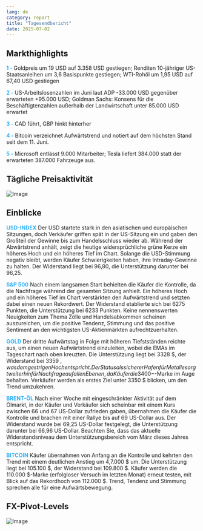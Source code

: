 ```yaml
---
lang: de
category: report
title: "Tagesendbericht"
date: 2025-07-02
---
```



<h2>Markthighlights</h2>
<strong style="color: #2caef7;">1 - </strong> Goldpreis um 19 USD auf 3.358 USD gestiegen; Renditen 10-jähriger US-Staatsanleihen um 3,6 Basispunkte gestiegen; WTI-Rohöl um 1,95 USD auf 67,40 USD gestiegen

<strong style="color: #2caef7;">2 - </strong> US-Arbeitslosenzahlen im Juni laut ADP -33.000 USD gegenüber erwarteten +95.000 USD; Goldman Sachs: Konsens für die Beschäftigtenzahlen außerhalb der Landwirtschaft unter 85.000 USD erwartet

<strong style="color: #2caef7;">3 - </strong> CAD führt, GBP hinkt hinterher


<strong style="color: #2caef7;">4 - </strong> Bitcoin verzeichnet Aufwärtstrend und notiert auf dem höchsten Stand seit dem 11. Juni.

<strong style="color: #2caef7;">5 - </strong> Microsoft entlässt 9.000 Mitarbeiter; Tesla liefert 384.000 statt der erwarteten 387.000 Fahrzeuge aus.




<h2>Tägliche Preisaktivität</h2>
<img src="https://markleighedu.github.io/img/Jul-2025/02-Jul-2025/price.jpg" alt="Image"/>

<h2>Einblicke</h2>
<strong style="color: #2caef7;">USD-INDEX</strong> Der USD startete stark in den asiatischen und europäischen Sitzungen, doch Verkäufer griffen spät in der US-Sitzung ein und gaben den Großteil der Gewinne bis zum Handelsschluss wieder ab. Während der Abwärtstrend anhält, zeigt die heutige widersprüchliche grüne Kerze ein höheres Hoch und ein höheres Tief im Chart. Solange die USD-Stimmung negativ bleibt, werden Käufer Schwierigkeiten haben, ihre Intraday-Gewinne zu halten. Der Widerstand liegt bei 96,80, die Unterstützung darunter bei 96,25.

<strong style="color: #2caef7;">S&P 500</strong> Nach einem langsamen Start behielten die Käufer die Kontrolle, da die Nachfrage während der gesamten Sitzung anhielt. Ein höheres Hoch und ein höheres Tief im Chart verstärkten den Aufwärtstrend und setzten dabei einen neuen Rekordwert. Der Widerstand etablierte sich bei 6275 Punkten, die Unterstützung bei 6233 Punkten. Keine nennenswerten Neuigkeiten zum Thema Zölle und Handelsabkommen scheinen auszureichen, um die positive Tendenz, Stimmung und das positive Sentiment an den wichtigsten US-Aktienmärkten aufrechtzuerhalten.

<strong style="color: #2caef7;">GOLD</strong> Der dritte Aufwärtstag in Folge mit höheren Tiefstständen reichte aus, um einen neuen Aufwärtstrend einzuleiten, wobei die EMAs im Tageschart nach oben kreuzten. Die Unterstützung liegt bei 3328 $, der Widerstand bei 3359 $, was dem gestrigen Hoch entspricht. Der Status als sicherer Hafen für Metalle sorgt weiterhin für Nachfrage auf allen Ebenen, da Käufer die 3400-$-Marke im Auge behalten. Verkäufer werden als erstes Ziel unter 3350 $ blicken, um den Trend umzukehren.

<strong style="color: #2caef7;">BRENT-ÖL</strong> Nach einer Woche mit eingeschränkter Aktivität auf dem Ölmarkt, in der Käufer und Verkäufer sich scheinbar mit einem Kurs zwischen 66 und 67 US-Dollar zufrieden gaben, übernahmen die Käufer die Kontrolle und brachen mit einer Rallye bis auf 69 US-Dollar aus. Der Widerstand wurde bei 69,25 US-Dollar festgelegt, die Unterstützung darunter bei 66,96 US-Dollar. Beachten Sie, dass das aktuelle Widerstandsniveau dem Unterstützungsbereich vom März dieses Jahres entspricht.

<strong style="color: #2caef7;">BITCOIN</strong> Käufer übernahmen von Anfang an die Kontrolle und kehrten den Trend mit einem deutlichen Anstieg um 4,7.000 $ um. Die Unterstützung liegt bei 105.100 $, der Widerstand bei 109.800 $. Käufer werden die 110.000 $-Marke (erfolgloser Versuch im letzten Monat) erneut testen, mit Blick auf das Rekordhoch von 112.000 $. Trend, Tendenz und Stimmung sprechen alle für eine Aufwärtsbewegung.



<h2>FX-Pivot-Levels</h2>
<img src="https://markleighedu.github.io/img/Jul-2025/02-Jul-2025/pivot.jpg" alt="Image"/>